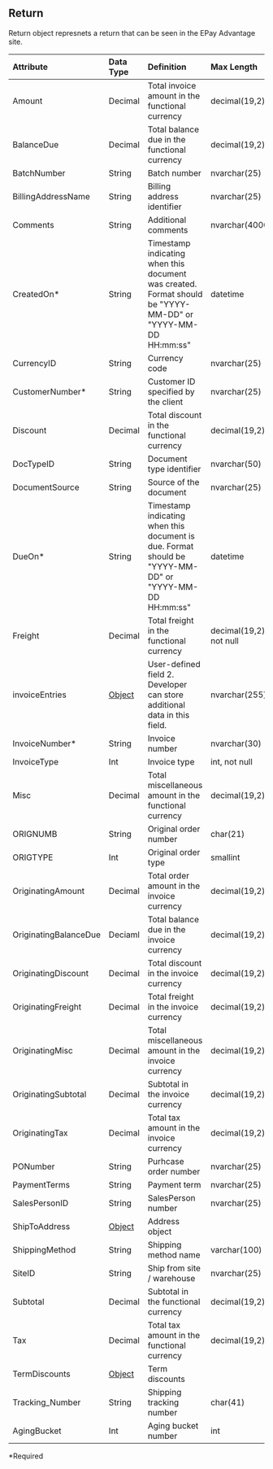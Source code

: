 ## Return
Return object represnets a return that can be seen in the EPay Advantage site.

| Attribute | Data Type | Definition | Max Length |
| :----------- | :--------- | :--------- | :--------- |
| Amount | Decimal | Total invoice amount in the functional currency  | decimal(19,2) |
| BalanceDue | Decimal | Total balance due in the functional currency | decimal(19,2) |
| BatchNumber | String | Batch number | nvarchar(25) |
| BillingAddressName | String | Billing address identifier | nvarchar(25) |
| Comments | String | Additional comments | nvarchar(4000) |
| CreatedOn\* | String | Timestamp indicating when this document was created. Format should be "YYYY-MM-DD" or "YYYY-MM-DD HH:mm:ss" | datetime |
| CurrencyID | String | Currency code | nvarchar(25) |
| CustomerNumber\* | String | Customer ID specified by the client | nvarchar(25) |
| Discount | Decimal | Total discount in the functional currency | decimal(19,2) |
| DocTypeID | String | Document type identifier | nvarchar(50) |
| DocumentSource | String | Source of the document | nvarchar(25) |
| DueOn\* | String | Timestamp indicating when this document is due. Format should be "YYYY-MM-DD" or "YYYY-MM-DD HH:mm:ss" | datetime |
| Freight | Decimal | Total freight in the functional currency | decimal(19,2), not null |
| invoiceEntries | [Object](Return%20Line%20Item) | User-defined field 2. Developer can store additional data in this field. | nvarchar(255) |
| InvoiceNumber\* | String | Invoice number | nvarchar(30) |
| InvoiceType | Int | Invoice type | int, not null |
| Misc | Decimal | Total miscellaneous amount in the functional currency | decimal(19,2) |
| ORIGNUMB | String | Original order number | char(21) |
| ORIGTYPE | Int | Original order type | smallint |
| OriginatingAmount | Decimal | Total order amount in the invoice currency | decimal(19,2) |
| OriginatingBalanceDue | Deciaml | Total balance due in the invoice currency  | decimal(19,2) |
| OriginatingDiscount | Decimal | Total discount in the invoice currency  | decimal(19,2) |
| OriginatingFreight | Decimal | Total freight in the invoice currency  | decimal(19,2) |
| OriginatingMisc | Decimal | Total miscellaneous amount in the invoice currency  | decimal(19,2) |
| OriginatingSubtotal | Decimal | Subtotal in the invoice currency  | decimal(19,2) |
| OriginatingTax | Decimal | Total tax amount in the invoice currency  | decimal(19,2) |
| PONumber | String | Purhcase order number | nvarchar(25) |
| PaymentTerms | String | Payment term | nvarchar(25) |
| SalesPersonID | String | SalesPerson number | nvarchar(25) |
| ShipToAddress | [Object](Address.md) | Address object |
| ShippingMethod | String | Shipping method name | varchar(100) |
| SiteID | String | Ship from site / warehouse | nvarchar(25) |
| Subtotal | Decimal | Subtotal in the functional currency | decimal(19,2) |
| Tax | Decimal | Total tax amount in the functional currency | decimal(19,2) |
| TermDiscounts | [Object](Term%20Discount.md) | Term discounts |
| Tracking_Number | String | Shipping tracking number| char(41) |
| AgingBucket | Int | Aging bucket number | int |
\*Required
